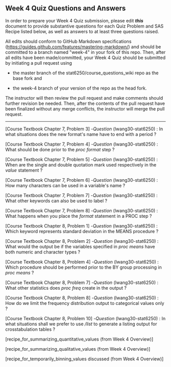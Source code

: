 ## Week 4 Quiz Questions and Answers

In order to prepare your Week 4 Quiz submission, please edit ***this*** document to provide substantive questions for each Quiz Problem and SAS Recipe listed below, as well as answers to at least three questions raised.

All edits should conform to GitHub Markdown specifications (https://guides.github.com/features/mastering-markdown/) and should be committed to a branch named "week-4" in your fork of this repo. Then, after all edits have been made/committed, your Week 4 Quiz should be submitted by initiating a pull request using

- the master branch of the stat6250/course_questions_wiki repo as the base fork and

- the week-4 branch of your version of the repo as the head fork.

The instructor will then review the pull request and make comments should further revision be needed. Then, after the contents of the pull request have been finalized without any merge conflicts, the instructor will merge the pull request.

********************************************************************************



[Course Textbook Chapter 7, Problem 3]
-*Question* (lwang30-stat6250) : In what situations does the new format's name have to end with a period ?


[Course Textbook Chapter 7, Problem 4]
-*Question* (lwang30-stat6250) : What should be done prior to the *proc format* step ?



[Course Textbook Chapter 7, Problem 5]
-*Question* (lwang30-stat6250) : When are the single and double quotation mark used respectively in the *value* statement ?


[Course Textbook Chapter 7, Problem 6]
-*Question* (lwang30-stat6250) : How many characters can be used in a variable's name ?


[Course Textbook Chapter 7, Problem 7]
-*Question* (lwang30-stat6250) : What other keywords can also be used to label ?


[Course Textbook Chapter 7, Problem 8]
-*Question* (lwang30-stat6250) : What happens when you place the *format* statement in a PROC step ?


[Course Textbook Chapter 8, Problem 1]
-*Question* (lwang30-stat6250) : Which keyword represents standard deviation in the MEANS procedure ?


[Course Textbook Chapter 8, Problem 2]
-*Question* (lwang30-stat6250) : What would the output be if the variables specified in *proc means* have both numeric and character types ?


[Course Textbook Chapter 8, Problem 4]
-*Question* (lwang30-stat6250) : Which procedure should be performed prior to the BY group processing in *proc means* ?


[Course Textbook Chapter 8, Problem 7]
-*Question* (lwang30-stat6250) : What other statistics does *proc freq* create in the output ?


[Course Textbook Chapter 8, Problem 8]
-*Question* (lwang30-stat6250) : How do we limit the frequency distribution output to categorical values only ?


[Course Textbook Chapter 8, Problem 10]
-*Question* (lwang30-stat6250) : In what situations shall we prefer to use */list* to generate a listing output for crosstabulation tables ?


[recipe_for_summarizing_quantitative_values (from Week 4 Overview)]



[recipe_for_summarizing_qualitative_values (from Week 4 Overview)]



[recipe_for_temporarily_binning_values discussed (from Week 4 Overview)]


